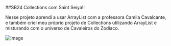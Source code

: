 ##SB24 Collections com Saint Seiya!!
<p>Nesse projeto aprendi a usar ArrayList com a professora Camila Cavalcante, e também criei meu próprio projeto de Collections utilizando ArrayList e misturando com o universo de Cavaleiros do Zodiaco.</p>

![image](https://github.com/LucasAdao/SB24CollectionsSaintSeiya/assets/100219854/cb647a86-1ece-4565-8504-0095db73b371)


